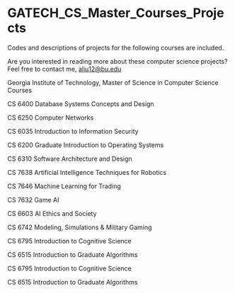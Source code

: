 # GATECH_CS_Master_Courses_Projects

Codes and descriptions of projects for the following courses are included. 

Are you interested in reading more about these computer science projects? Feel free to contact me, aliu12@bu.edu 

Georgia Institute of Technology, Master of Science in Computer Science Courses 

CS 6400 Database Systems Concepts and Design

CS 6250 Computer Networks 

CS 6035 Introduction to Information Security 

CS 6200 Graduate Introduction to Operating Systems 

CS 6310 Software Architecture and Design 

CS 7638 Artificial Intelligence Techniques for Robotics 

CS 7646 Machine Learning for Trading 

CS 7632 Game AI

CS 6603 AI Ethics and Society

CS 6742 Modeling, Simulations & Military Gaming

CS 6795 Introduction to Cognitive Science 

CS 6515 Introduction to Graduate Algorithms 




CS 6795 Introduction to Cognitive Science 

CS 6515 Introduction to Graduate Algorithms 
